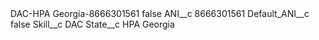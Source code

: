 <?xml version="1.0" encoding="UTF-8"?>
<CustomMetadata xmlns="http://soap.sforce.com/2006/04/metadata" xmlns:xsi="http://www.w3.org/2001/XMLSchema-instance" xmlns:xsd="http://www.w3.org/2001/XMLSchema">
    <label>DAC-HPA Georgia-8666301561</label>
    <protected>false</protected>
    <values>
        <field>ANI__c</field>
        <value xsi:type="xsd:string">8666301561</value>
    </values>
    <values>
        <field>Default_ANI__c</field>
        <value xsi:type="xsd:boolean">false</value>
    </values>
    <values>
        <field>Skill__c</field>
        <value xsi:type="xsd:string">DAC</value>
    </values>
    <values>
        <field>State__c</field>
        <value xsi:type="xsd:string">HPA Georgia</value>
    </values>
</CustomMetadata>
